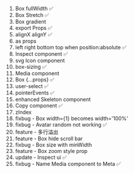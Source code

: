1. Box fullWidth ✅
2. Box Stretch ✅
3. Box gradient
4. export Props ✅
5. alignX alignY ✅ 
6. as props <Box as='h1' /> 
7. left right bottom top when position:absolute ✅
8. Inspect component ✅
9. svg Icon component <Icon img='...' />
10. box-sizing <Box borderBox /> ✅
11. Media component <Media /> 
12. Box {...props} ✅
13. user-select ✅
14. pointerEvents ✅
15. enhanced Skeleton component
16. Copy component ✅
17. zIndex
18. fixbug - Box width={1} becomes width='100%'
19. fixbug - Avatar random not working ✅
20. feature - 多行溢出
21. feature - Box hide scroll bar
22. fixbug - Box size with minWidth
23. feature - Box zoom style prop
24. update - Inspect ui ✅
25. fixbug - Name Media component to Meta ✅